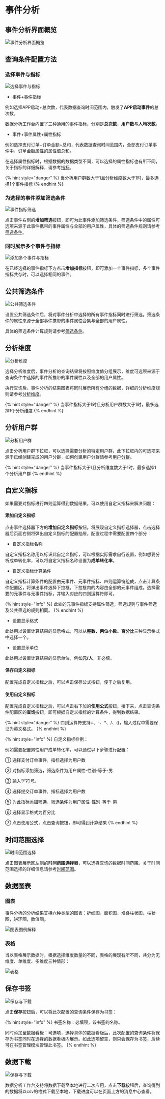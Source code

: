 # 事件分析

## 事件分析界面概览

![事件分析界面概览](../../.gitbook/assets/%E4%BA%8B%E4%BB%B6%E5%88%86%E6%9E%90%E7%95%8C%E9%9D%A2.png)

## 查询条件配置方法

### 选择事件与指标

![选择事件与指标](../../.gitbook/assets/%E9%80%89%E6%8B%A9%E4%BA%8B%E4%BB%B6%E4%B8%8E%E6%8C%87%E6%A0%87.gif)

* 事件+事件指标

例如选择APP启动+总次数，代表数据查询时间范围内，触发了**APP启动事件**的总次数。

数据分析工作台内置了三种通用的事件指标，分别是**总次数**，**用户数**与**人均次数**。

* 事件+事件属性+属性指标

例如选择支付订单+订单金额+总和，代表数据查询时间范围内，全部支付订单事件中，订单金额属性的属性值总和。

在选择属性指标时，根据数据的数据类型不同，可以选择的属性指标也有所不同，关于指标的详细解释，请参考[指标](../basic/indicators.md)。

{% hint style="danger" %}
当分析用户群数大于1且分析维度数大于1时，最多选择1个事件指标
{% endhint %}

### 为选择的事件添加筛选条件

![事件指标筛选](../../.gitbook/assets/%E4%BA%8B%E4%BB%B6%E6%8C%87%E6%A0%87%E7%AD%9B%E9%80%89.gif)

点击事件右侧的**增加筛选**按钮，即可为此事件添加筛选条件，筛选条件中的属性可选项来源于此事件携带的事件属性与全部的用户属性，具体的筛选条件规则请参考[筛选条件](../basic/filter.md)。

### 同时展示多个事件与指标

![添加多个事件与指标](../../.gitbook/assets/%E6%B7%BB%E5%8A%A0%E5%A4%9A%E4%B8%AA%E4%BA%8B%E4%BB%B6%E4%B8%8E%E6%8C%87%E6%A0%87.gif)

在已经选择的事件指标下方点击**增加指标**按钮，即可添加一个事件指标，多个事件指标共存时，可以选择相同的事件。

## 公共筛选条件

![公共筛选条件](../../.gitbook/assets/%E5%85%AC%E5%85%B1%E7%AD%9B%E9%80%89%E6%9D%A1%E4%BB%B6.gif)

设置公共筛选条件后，将对事件分析中选择的所有事件指标同时进行筛选，筛选条件的属性来源于全部事件携带的事件属性合集与全部的用户属性。

具体的筛选条件计算规则请参考[筛选条件](../basic/filter.md)。

## 分析维度

![分析维度](../../.gitbook/assets/%E5%88%86%E6%9E%90%E7%BB%B4%E5%BA%A6.gif)

选择分析维度后，事件分析的查询结果将按照维度值分组展示，维度可选项来源于查询条件中选择的事件所携带的事件属性以及全部的用户属性。

执行查询后，事件分析的结果图表将同时展示所有分组的数据，详细的分析维度规则请参考[分析维度](../basic/dimension.md)。

{% hint style="danger" %}
当事件指标大于1时且分析用户群数大于1时，最多选择1个分析维度
{% endhint %}

## 分析用户群

![分析用户群](../../.gitbook/assets/%E5%88%86%E6%9E%90%E7%94%A8%E6%88%B7%E7%BE%A4.gif)

点击分析用户群下拉框，可以选择需要分析的特定用户群，此下拉框内的可选项来源于已经创建完成的用户分群，如何创建用户分群请参考[用户分群](../userdivision.md)。

{% hint style="danger" %}
当事件指标大于1且分析维度数大于1时，最多选择1个分析用户群
{% endhint %}

## 自定义指标

如果需要对指标进行四则运算得到数据结果，可以使用自定义指标来解决问题：

#### 添加自定义指标

点击事件选择器下方的**增加自定义指标**按钮，将展现自定义指标选择器，点击选择器后页面右侧将弹出自定义指标的配置抽屉，配置过程中需要配置四个部分：

* 自定义指标名称

自定义指标名称用以标识此自定义指标，可以根据实际需求自行设置，例如想要分析成单转化率，可以将自定义指标名称设置为**成单转化率**。

* 自定义指标计算条件

自定义指标计算条件的配置由元事件、元事件指标、四则运算符组成，点击计算条件配置区，将弹出事件选择下拉框，下拉框内的内容由全部的元事件组成，选择需要的元事件与元事件指标，并输入对应的四则运算符即可。

{% hint style="info" %}
此处的元事件指标支持属性筛选，筛选规则与事件筛选及公共筛选的规则相同。
{% endhint %}

* 设置显示格式

此处用以设置计算结果的显示格式，可以从**整数、两位小数、百分比**三种显示格式中选择一个。

* 设置显示单位

此处用以设置计算结果的显示单位，例如**元/人**，非必填。

#### 保存自定义指标

配置完成自定义指标之后，可以点击保存公式按钮，便于之后复用。

#### 使用自定义指标

配置完成自定义指标之后，可以点击右下加的**使用公式**按钮，接下来，点击查询条件配置区的**查询**按钮，即可根据自定义指标的计算条件，得到数据结果。

{% hint style="danger" %}
四则运算符支持+、-、\*、/、()，输入过程中需要保证为英文格式。
{% endhint %}

{% hint style="info" %}
自定义指标样例：

例如需要配置男性用户成单转化率，可以通过以下步骤进行配置：

① 选择支付订单事件，指标选择为用户数

② 对指标添加筛选，筛选条件为用户属性-性别-等于-男

③ 输入“/”符号。

④ 选择提交订单事件，指标选择为用户数

⑤ 为此指标添加筛选，筛选条件为用户属性-性别-等于-男

⑥ 选择显示格式为百分比

⑦ 点击使用公式，点击查询按钮，即可得到计算结果
{% endhint %}

## 时间范围选择

![时间范围选择](../../.gitbook/assets/%E6%97%B6%E9%97%B4%E8%8C%83%E5%9B%B4%E9%80%89%E6%8B%A9.png)

点击图表展示区左侧的**时间范围选择器**，可以选择查询的数据时间范围。关于时间范围选择的详细信息请参考[时间范围](../basic/timerange.md)。

## 数据图表

### 图表

事件分析的分析结果支持六种类型的图表：折线图，面积图，堆叠柱状图，柱状图，饼环图，数值图。

![图表图例解释](../../.gitbook/assets/%E5%9B%BE%E8%A1%A8%E7%BB%84%E5%90%88.png)

### 表格

当以表格展示数据时，根据选择维度数量的不同，表格的展现有所不同，共分为无维度、单维度、多维度三种情形：

![表格](../../.gitbook/assets/%E8%A1%A8%E6%A0%BC%E4%B8%8E%E7%BB%B4%E5%BA%A6.gif)

## 保存书签

![保存与下载](../../.gitbook/assets/%E4%BF%9D%E5%AD%98%E4%B8%8E%E4%B8%8B%E8%BD%BD.png)

点击**保存**按钮后，可以将此次配置的查询条件保存为书签：

{% hint style="info" %}
书签名称：必填项，该书签的名称。

同时添加至数据看板：可选项，选择具体的数据看板后，此次配置的查询条件将保存为书签同时在选择的数据看板内展示。如此选项留空，则只会保存为书签，后续可在书签管理模块管理此书签。
{% endhint %}

## 数据下载

![保存与下载](../../.gitbook/assets/%E4%BF%9D%E5%AD%98%E4%B8%8E%E4%B8%8B%E8%BD%BD.png)

数据分析工作台支持将数据下载至本地进行二次应用，点击**下载**按钮后，查询得到的数据将以csv的格式下载至本地，下载进度可以在页面上方的消息中心查看。
